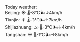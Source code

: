 Today weather:  
Beijing: ☀️   🌡️-8°C 🌬️↓4km/h  
Tianjin: ☀️   🌡️-3°C 🌬️↑7km/h  
Shijiazhuang: 🌫  🌡️-3°C 🌬️↓4km/h  
Tangshan: ☀️   🌡️-1°C 🌬️→8km/h  

